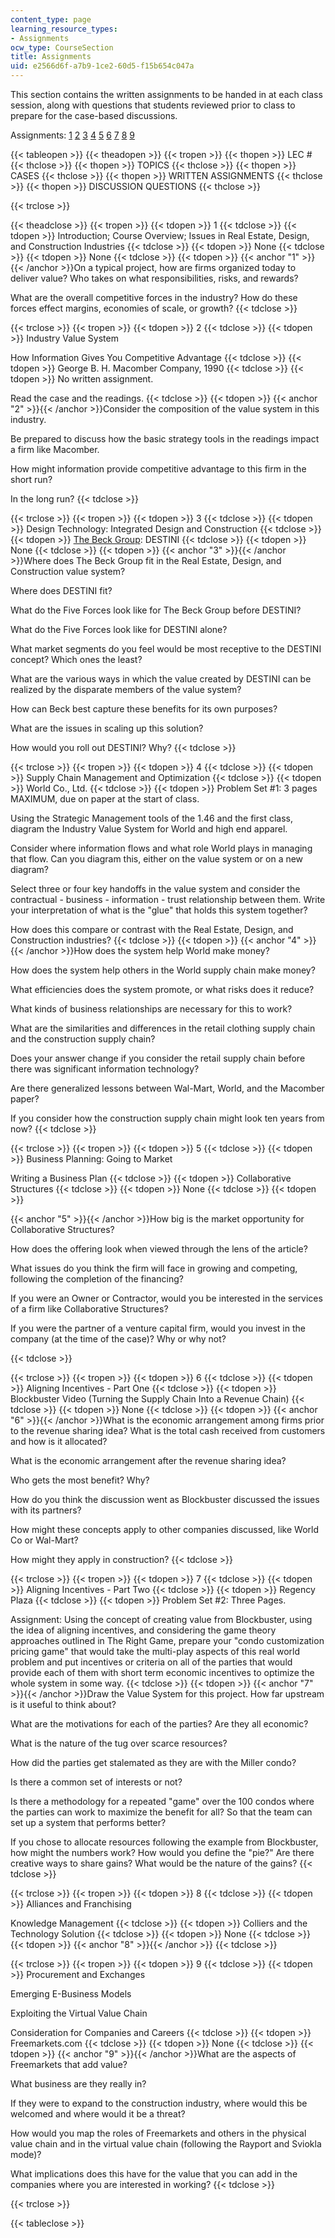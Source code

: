 ```yaml
---
content_type: page
learning_resource_types:
- Assignments
ocw_type: CourseSection
title: Assignments
uid: e2566d6f-a7b9-1ce2-60d5-f15b654c047a
---
```


This section contains the written assignments to be handed in at each class session, along with questions that students reviewed prior to class to prepare for the case-based discussions.

Assignments: [1](#1) [2](#2) [3](#3) [4](#4) [5](#5) [6](#6) [7](#7) [8](#8) [9](#9)

{{< tableopen >}}
{{< theadopen >}}
{{< tropen >}}
{{< thopen >}}
LEC #
{{< thclose >}}
{{< thopen >}}
TOPICS
{{< thclose >}}
{{< thopen >}}
CASES
{{< thclose >}}
{{< thopen >}}
WRITTEN ASSIGNMENTS
{{< thclose >}}
{{< thopen >}}
DISCUSSION QUESTIONS
{{< thclose >}}

{{< trclose >}}

{{< theadclose >}}
{{< tropen >}}
{{< tdopen >}}
1
{{< tdclose >}}
{{< tdopen >}}
Introduction; Course Overview; Issues in Real Estate, Design, and Construction Industries
{{< tdclose >}}
{{< tdopen >}}
None
{{< tdclose >}}
{{< tdopen >}}
None
{{< tdclose >}}
{{< tdopen >}}
{{< anchor "1" >}}{{< /anchor >}}On a typical project, how are firms organized today to deliver value? Who takes on what responsibilities, risks, and rewards?  
  
What are the overall competitive forces in the industry? How do these forces effect margins, economies of scale, or growth?
{{< tdclose >}}

{{< trclose >}}
{{< tropen >}}
{{< tdopen >}}
2
{{< tdclose >}}
{{< tdopen >}}
Industry Value System  
  
How Information Gives You Competitive Advantage
{{< tdclose >}}
{{< tdopen >}}
George B. H. Macomber Company, 1990
{{< tdclose >}}
{{< tdopen >}}
No written assignment.  
  
Read the case and the readings.
{{< tdclose >}}
{{< tdopen >}}
{{< anchor "2" >}}{{< /anchor >}}Consider the composition of the value system in this industry.  
  
Be prepared to discuss how the basic strategy tools in the readings impact a firm like Macomber.  
  
How might information provide competitive advantage to this firm in the short run?  
  
In the long run?
{{< tdclose >}}

{{< trclose >}}
{{< tropen >}}
{{< tdopen >}}
3
{{< tdclose >}}
{{< tdopen >}}
Design Technology: Integrated Design and Construction
{{< tdclose >}}
{{< tdopen >}}
[The Beck Group](http://www.beckgroup.com/): DESTINI
{{< tdclose >}}
{{< tdopen >}}
None
{{< tdclose >}}
{{< tdopen >}}
{{< anchor "3" >}}{{< /anchor >}}Where does The Beck Group fit in the Real Estate, Design, and Construction value system?  
  
Where does DESTINI fit?  
  
What do the Five Forces look like for The Beck Group before DESTINI?  
  
What do the Five Forces look like for DESTINI alone?  
  
What market segments do you feel would be most receptive to the DESTINI concept? Which ones the least?  
  
What are the various ways in which the value created by DESTINI can be realized by the disparate members of the value system?  
  
How can Beck best capture these benefits for its own purposes?  
  
What are the issues in scaling up this solution?  
  
How would you roll out DESTINI? Why?
{{< tdclose >}}

{{< trclose >}}
{{< tropen >}}
{{< tdopen >}}
4
{{< tdclose >}}
{{< tdopen >}}
Supply Chain Management and Optimization
{{< tdclose >}}
{{< tdopen >}}
World Co., Ltd.
{{< tdclose >}}
{{< tdopen >}}
Problem Set #1: 3 pages MAXIMUM, due on paper at the start of class.  
  
Using the Strategic Management tools of the 1.46 and the first class, diagram the Industry Value System for World and high end apparel.  
  
Consider where information flows and what role World plays in managing that flow. Can you diagram this, either on the value system or on a new diagram?  
  
Select three or four key handoffs in the value system and consider the contractual - business - information - trust relationship between them. Write your interpretation of what is the "glue" that holds this system together?  
  
How does this compare or contrast with the Real Estate, Design, and Construction industries?
{{< tdclose >}}
{{< tdopen >}}
{{< anchor "4" >}}{{< /anchor >}}How does the system help World make money?  
  
How does the system help others in the World supply chain make money?  
  
What efficiencies does the system promote, or what risks does it reduce?  
  
What kinds of business relationships are necessary for this to work?  
  
What are the similarities and differences in the retail clothing supply chain and the construction supply chain?  
  
Does your answer change if you consider the retail supply chain before there was significant information technology?  
  
Are there generalized lessons between Wal-Mart, World, and the Macomber paper?  
  
If you consider how the construction supply chain might look ten years from now?
{{< tdclose >}}

{{< trclose >}}
{{< tropen >}}
{{< tdopen >}}
5
{{< tdclose >}}
{{< tdopen >}}
Business Planning: Going to Market  
  
Writing a Business Plan
{{< tdclose >}}
{{< tdopen >}}
Collaborative Structures
{{< tdclose >}}
{{< tdopen >}}
None
{{< tdclose >}}
{{< tdopen >}}


{{< anchor "5" >}}{{< /anchor >}}How big is the market opportunity for Collaborative Structures?  
  
How does the offering look when viewed through the lens of the article?  
  
What issues do you think the firm will face in growing and competing, following the completion of the financing?  
  
If you were an Owner or Contractor, would you be interested in the services of a firm like Collaborative Structures?  
  
If you were the partner of a venture capital firm, would you invest in the company (at the time of the case)? Why or why not?


{{< tdclose >}}

{{< trclose >}}
{{< tropen >}}
{{< tdopen >}}
6
{{< tdclose >}}
{{< tdopen >}}
Aligning Incentives - Part One
{{< tdclose >}}
{{< tdopen >}}
Blockbuster Video (Turning the Supply Chain Into a Revenue Chain)
{{< tdclose >}}
{{< tdopen >}}
None
{{< tdclose >}}
{{< tdopen >}}
{{< anchor "6" >}}{{< /anchor >}}What is the economic arrangement among firms prior to the revenue sharing idea? What is the total cash received from customers and how is it allocated?  
  
What is the economic arrangement after the revenue sharing idea?  
  
Who gets the most benefit? Why?  
  
How do you think the discussion went as Blockbuster discussed the issues with its partners?  
  
How might these concepts apply to other companies discussed, like World Co or Wal-Mart?  
  
How might they apply in construction?
{{< tdclose >}}

{{< trclose >}}
{{< tropen >}}
{{< tdopen >}}
7
{{< tdclose >}}
{{< tdopen >}}
Aligning Incentives - Part Two
{{< tdclose >}}
{{< tdopen >}}
Regency Plaza
{{< tdclose >}}
{{< tdopen >}}
Problem Set #2: Three Pages.  
  
Assignment: Using the concept of creating value from Blockbuster, using the idea of aligning incentives, and considering the game theory approaches outlined in The Right Game, prepare your "condo customization pricing game" that would take the multi-play aspects of this real world problem and put incentives or criteria on all of the parties that would provide each of them with short term economic incentives to optimize the whole system in some way.
{{< tdclose >}}
{{< tdopen >}}
{{< anchor "7" >}}{{< /anchor >}}Draw the Value System for this project. How far upstream is it useful to think about?  
  
What are the motivations for each of the parties? Are they all economic?  
  
What is the nature of the tug over scarce resources?  
  
How did the parties get stalemated as they are with the Miller condo?  
  
Is there a common set of interests or not?  
  
Is there a methodology for a repeated "game" over the 100 condos where the parties can work to maximize the benefit for all? So that the team can set up a system that performs better?  
  
If you chose to allocate resources following the example from Blockbuster, how might the numbers work? How would you define the "pie?" Are there creative ways to share gains? What would be the nature of the gains?
{{< tdclose >}}

{{< trclose >}}
{{< tropen >}}
{{< tdopen >}}
8
{{< tdclose >}}
{{< tdopen >}}
Alliances and Franchising  
  
Knowledge Management
{{< tdclose >}}
{{< tdopen >}}
Colliers and the Technology Solution
{{< tdclose >}}
{{< tdopen >}}
None
{{< tdclose >}}
{{< tdopen >}}
{{< anchor "8" >}}{{< /anchor >}}
{{< tdclose >}}

{{< trclose >}}
{{< tropen >}}
{{< tdopen >}}
9
{{< tdclose >}}
{{< tdopen >}}
Procurement and Exchanges  
  
Emerging E-Business Models  
  
Exploiting the Virtual Value Chain  
  
Consideration for Companies and Careers
{{< tdclose >}}
{{< tdopen >}}
Freemarkets.com
{{< tdclose >}}
{{< tdopen >}}
None
{{< tdclose >}}
{{< tdopen >}}
{{< anchor "9" >}}{{< /anchor >}}What are the aspects of Freemarkets that add value?  
  
What business are they really in?  
  
If they were to expand to the construction industry, where would this be welcomed and where would it be a threat?  
  
How would you map the roles of Freemarkets and others in the physical value chain and in the virtual value chain (following the Rayport and Sviokla mode)?  
  
What implications does this have for the value that you can add in the companies where you are interested in working?
{{< tdclose >}}

{{< trclose >}}

{{< tableclose >}}
